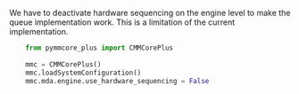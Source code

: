 We have to deactivate hardware sequencing on the engine level to make the queue implementation work. This is a limitation of the current implementation. 

```python
    from pymmcore_plus import CMMCorePlus
    
    mmc = CMMCorePlus()
    mmc.loadSystemConfiguration()
    mmc.mda.engine.use_hardware_sequencing = False
```
